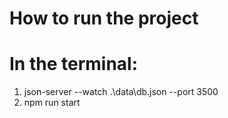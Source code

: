# How to run the project

# In the terminal:
1. json-server --watch .\data\db.json --port 3500
2. npm run start
